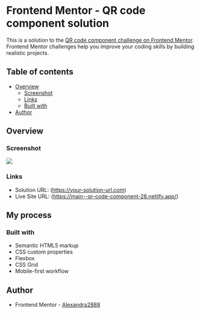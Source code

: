 # Frontend Mentor - QR code component solution

This is a solution to the [QR code component challenge on Frontend Mentor](https://www.frontendmentor.io/challenges/qr-code-component-iux_sIO_H). Frontend Mentor challenges help you improve your coding skills by building realistic projects. 

## Table of contents

- [Overview](#overview)
  - [Screenshot](#screenshot)
  - [Links](#links)
  - [Built with](#built-with)
- [Author](#author)



## Overview

### Screenshot

![](./screenshot.jpg)



### Links

- Solution URL: (https://your-solution-url.com)
- Live Site URL: (https://main--qr-code-component-28.netlify.app/)

## My process

### Built with

- Semantic HTML5 markup
- CSS custom properties
- Flexbox
- CSS Grid
- Mobile-first workflow



## Author

- Frontend Mentor - [Alexandra2888](https://www.frontendmentor.io/profile/Alexandra2888)


